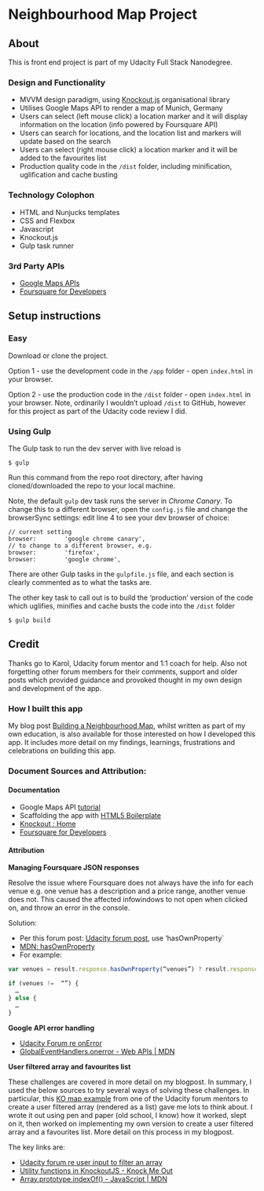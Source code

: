 # Neighbourhood Map Project 
## About

This is front end project is part of my Udacity Full Stack Nanodegree.

### Design and Functionality

- MVVM design paradigm, using [Knockout.js](http://knockoutjs.com/) organisational library
- Utilises Google Maps API to render a map of Munich, Germany
- Users can select (left mouse click) a location marker and it will display information on the location (info powered by Foursquare API)
- Users can search for locations, and the location list and markers will update based on the search
- Users can select (right mouse click) a location marker and it will be added to the favourites list
- Production quality code in the `/dist` folder, including minification, uglification and cache busting


### Technology Colophon

- HTML and Nunjucks templates
- CSS and Flexbox
- Javascript
- Knockout.js
- Gulp task runner

### 3rd Party APIs

- [Google Maps APIs](https://developers.google.com/maps/)
- [Foursquare for Developers](https://developer.foursquare.com/)


## Setup instructions 

### Easy

Download or clone the project. 

Option 1 - use the development code in the `/app` folder - open `index.html` in your browser.

Option 2 - use the production code in the `/dist` folder - open `index.html` in your browser. Note, ordinarily I wouldn’t upload `/dist` to GitHub, however for this project as part of the Udacity code review I did.


### Using Gulp

The Gulp task to run the dev server with live reload is

```
$ gulp
```

Run this command from the repo root directory, after having cloned/downloaded the repo to your local machine.

Note, the default `gulp` dev task runs the server in _Chrome Canary_. To change this to a different browser, open the `config.js` file and change the browserSync settings: edit line 4 to see your dev browser of choice:

```
// current setting
browser:        'google chrome canary',
// to change to a different browser, e.g.
browser:        'firefox',
browser:        'google chrome',
```

There are other Gulp tasks in the `gulpfile.js` file, and each section is clearly commented as to what the tasks are.

The other key task to call out is to build the ‘production’ version of the code which uglifies, minifies and cache busts the code into the `/dist` folder

```
$ gulp build
```



## Credit

Thanks go to Karol, Udacity forum mentor and 1:1 coach for help. Also not forgetting other forum members for their comments, support and older posts which provided guidance and provoked thought in my own design and development of the app.

### How I built this app

My blog post [Building a Neighbourhood Map](https://cubiio.github.io/2017/02/18/building_map_project/), whilst written as part of my own education, is also available for those interested on how I developed this app. It includes more detail on my findings, learnings, frustrations and celebrations on building this app. 


### Document Sources and Attribution:

#### Documentation

- Google Maps API [tutorial](https://developers.google.com/maps/documentation/javascript/adding-a-google-map#key)
- Scaffolding the app with [HTML5 Boilerplate](https://html5boilerplate.com/)
- [Knockout : Home](http://knockoutjs.com/)
- [Foursquare for Developers](https://developer.foursquare.com/)

#### Attribution

**Managing Foursquare JSON responses**

Resolve the issue where Foursquare does not always have the info for each venue e.g. one venue has a description and a price range, another venue does not. This caused the affected infowindows to not open when clicked on, and throw an error in the console.

Solution:

- Per this forum post: [Udacity forum post](https://discussions.udacity.com/t/difficulties-integrating-foursquare/183539/7), use ‘hasOwnProperty`
- [MDN: hasOwnProperty](https://developer.mozilla.org/en/docs/Web/JavaScript/Reference/Global_Objects/Object/hasOwnProperty)
- For example:

``` javascript
var venues = result.response.hasOwnProperty(“venues”) ? result.response.venues : “”;

if (venues !=  “”) {
  …
} else {
  …
}
```


**Google API error handling**

- [Udacity Forum re onError](https://discussions.udacity.com/t/handling-google-maps-in-async-and-fallback/34282#onerror)
- [GlobalEventHandlers.onerror - Web APIs | MDN](https://developer.mozilla.org/en/docs/Web/API/GlobalEventHandlers/onerror)


**User filtered array and favourites list**

These challenges are covered in more detail on my blogpost. In summary, I used the below sources to try several ways of solving these challenges. In particular, this [KO map example](https://codepen.io/prather-mcs/pen/KpjbNN) from one of the Udacity forum mentors to create a user filtered array (rendered as a list) gave me lots to think about. I wrote it out using pen and paper (old school, I know) how it worked, slept on it, then worked on implementing my own version to create a user filtered array and a favourites list. More detail on this process in my blogpost.

The key links are:

- [Udacity forum re user input to filter an array](https://discussions.udacity.com/t/how-to-implement-knockout-into-the-project/181122)
- [Utility functions in KnockoutJS - Knock Me Out](http://www.knockmeout.net/2011/04/utility-functions-in-knockoutjs.html)
- [Array.prototype.indexOf() - JavaScript | MDN](https://developer.mozilla.org/en-US/docs/Web/JavaScript/Reference/Global_Objects/Array/indexOf)
